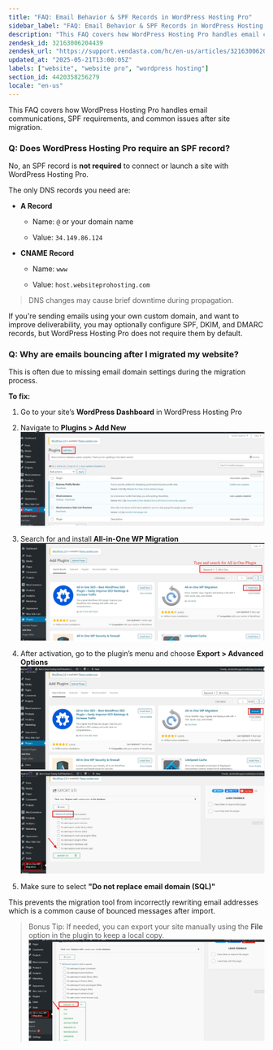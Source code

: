 ```yaml
---
title: "FAQ: Email Behavior & SPF Records in WordPress Hosting Pro"
sidebar_label: "FAQ: Email Behavior & SPF Records in WordPress Hosting Pro"
description: "This FAQ covers how WordPress Hosting Pro handles email communications, SPF requirements, and common issues after site migration. \n Q: Does WordPress Hosting P"
zendesk_id: 32163006204439
zendesk_url: "https://support.vendasta.com/hc/en-us/articles/32163006204439-FAQ-Email-Behavior-SPF-Records-in-WordPress-Hosting-Pro"
updated_at: "2025-05-21T13:00:05Z"
labels: ["website", "website pro", "wordpress hosting"]
section_id: 4420358256279
locale: "en-us"
---
```


This FAQ covers how WordPress Hosting Pro handles email communications, SPF requirements, and common issues after site migration.

### Q: Does WordPress Hosting Pro require an SPF record?

No, an SPF record is **not required** to connect or launch a site with WordPress Hosting Pro.

The only DNS records you need are:

*   **A Record**
    
    *   Name: `@` or your domain name
        
    *   Value: `34.149.86.124`
        
*   **CNAME Record**
    
    *   Name: `www`
        
    *   Value: `host.websiteprohosting.com`
        

> DNS changes may cause brief downtime during propagation.

If you're sending emails using your own custom domain, and want to improve deliverability, you may optionally configure SPF, DKIM, and DMARC records, but WordPress Hosting Pro does not require them by default.

### Q: Why are emails bouncing after I migrated my website?

This is often due to missing email domain settings during the migration process.

**To fix:**

1.  Go to your site’s **WordPress Dashboard** in WordPress Hosting Pro
    
2.  Navigate to **Plugins > Add New ![mceclip1.jpg](./img/32163006204439-a4c656f753.jpg)** 
    
3.  Search for and install **All-in-One WP Migration ![mceclip2.jpg](./img/32163006204439-0ceef63320.jpg)** 
    
4.  After activation, go to the plugin’s menu and choose **Export > Advanced Options ![mceclip3.jpg](./img/32163006204439-b4cfbe5a4c.jpg)  
    ![mceclip4.jpg](./img/32163006204439-8108bca8d8.jpg)** 
    
5.  Make sure to select **"Do not replace email domain (SQL)"**
    

This prevents the migration tool from incorrectly rewriting email addresses which is a common cause of bounced messages after import.

> Bonus Tip: If needed, you can export your site manually using the **File** option in the plugin to keep a local copy.  
> ![mceclip5.jpg](./img/32163006204439-802b132b8c.jpg)
